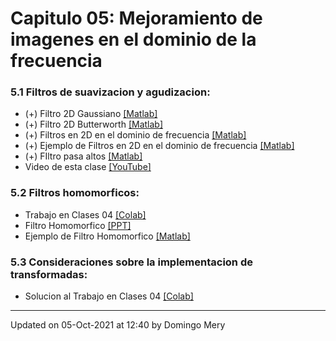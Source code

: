 
# Capitulo 05: Mejoramiento de imagenes en el dominio de la frecuencia
### 5.1 Filtros de suavizacion y agudizacion:
* (+) Filtro 2D Gaussiano [[Matlab]](https://github.com/domingomery/imagenes/blob/master/clases/Cap05_Mejoramiento_Frecuencia/matlab/IMG05_GaussianMask.m)
* (+) Filtro 2D Butterworth [[Matlab]](https://github.com/domingomery/imagenes/blob/master/clases/Cap05_Mejoramiento_Frecuencia/matlab/IMG05_ButterworthMask.m)
* (+) Filtros en 2D en el dominio de frecuencia [[Matlab]](https://github.com/domingomery/imagenes/blob/master/clases/Cap05_Mejoramiento_Frecuencia/matlab/IMG05_FiltroFrecuencia.m)
* (+) Ejemplo de Filtros en 2D en el dominio de frecuencia [[Matlab]](https://github.com/domingomery/imagenes/blob/master/clases/Cap05_Mejoramiento_Frecuencia/matlab/IMG05_FilterExample.m)
* (+) FIltro pasa altos [[Matlab]](https://github.com/domingomery/imagenes/blob/master/clases/Cap05_Mejoramiento_Frecuencia/matlab/IMG05_HiPassFilterExample.m)
* Video de esta clase [[YouTube]](https://youtu.be/pending-clase-aun-no-grabada)
### 5.2 Filtros homomorficos:
* Trabajo en Clases 04 [[Colab]](https://colab.research.google.com/drive/1HoxqVxclylZgLo5ZxLTMZh1dQZkAxIGS?usp=sharing)
* Filtro Homomorfico [[PPT]](https://github.com/domingomery/imagenes/blob/master/clases/Cap05_Mejoramiento_Frecuencia/presentations/IMG05_FiltroHomomorfico.pptx)
* Ejemplo de Filtro Homomorfico [[Matlab]](https://github.com/domingomery/imagenes/blob/master/clases/Cap05_Mejoramiento_Frecuencia/matlab/IMG05_FiltroHomomorfico.m)
### 5.3 Consideraciones sobre la implementacion de transformadas:
* Solucion al Trabajo en Clases 04 [[Colab]](https://colab.research.google.com/drive/aun-no-disponible)
---


Updated on 05-Oct-2021 at 12:40 by Domingo Mery
